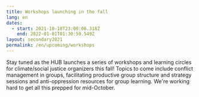 ```yaml
---
title: Workshops launching in the fall
lang: en
dates:
  - start: 2021-10-18T23:00:06.318Z
    end: 2022-01-01T01:30:59.549Z
layout: secondary2021
permalink: /en/upcoming/workshops
---
```

Stay tuned as the HUB launches a series of workshops and learning circles for climate/social justice organizers this fall! Topics to come include conflict management in groups, facilitating productive group structure and strategy sessions and anti-oppression resources for group learning. We're working hard to get all this prepped for mid-October.
